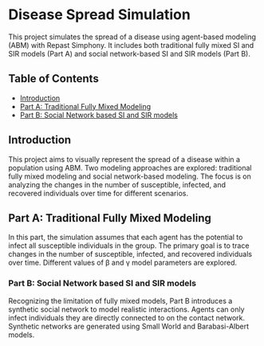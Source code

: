# Disease Spread Simulation

This project simulates the spread of a disease using agent-based modeling (ABM) with Repast Simphony. It includes both traditional fully mixed SI and SIR models (Part A) and social network-based SI and SIR models (Part B).

## Table of Contents

- [Introduction](#introduction)
- [Part A: Traditional Fully Mixed Modeling](#part-a-traditional-fully-mixed-modeling)
- [Part B: Social Network based SI and SIR models](#part-b-social-network-based-si-and-sir-models)

## Introduction

This project aims to visually represent the spread of a disease within a population using ABM. Two modeling approaches are explored: traditional fully mixed modeling and social network-based modeling. The focus is on analyzing the changes in the number of susceptible, infected, and recovered individuals over time for different scenarios.

## Part A: Traditional Fully Mixed Modeling

In this part, the simulation assumes that each agent has the potential to infect all susceptible individuals in the group. The primary goal is to trace changes in the number of susceptible, infected, and recovered individuals over time. Different values of β and γ model parameters are explored.

### Part B: Social Network based SI and SIR models

Recognizing the limitation of fully mixed models, Part B introduces a synthetic social network to model realistic interactions. Agents can only infect individuals they are directly connected to on the contact network. Synthetic networks are generated using Small World and Barabasi-Albert models.

